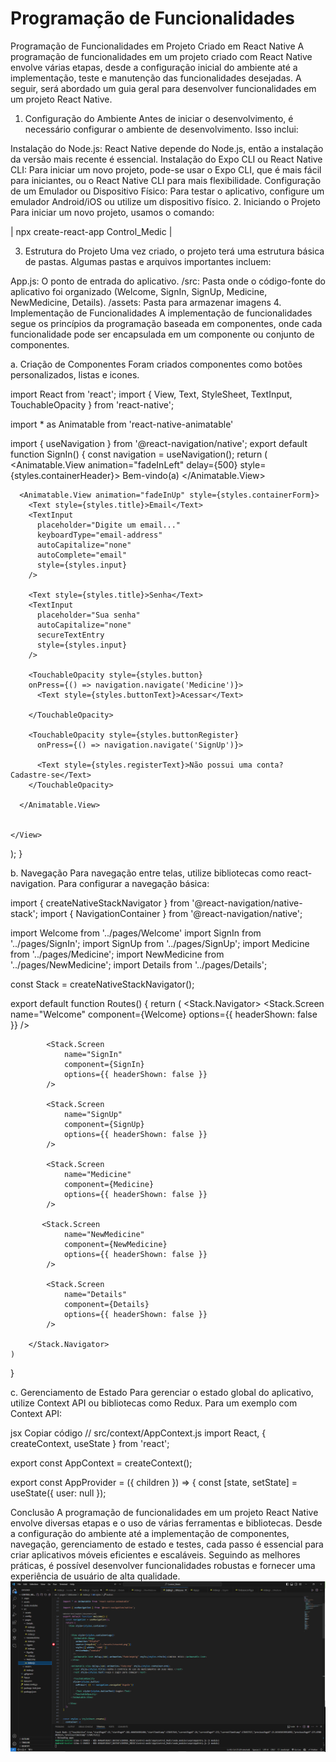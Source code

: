 # Programação de Funcionalidades

Programação de Funcionalidades em Projeto Criado em React Native
A programação de funcionalidades em um projeto criado com React Native envolve várias etapas, desde a configuração inicial do ambiente até a implementação, teste e manutenção das funcionalidades desejadas. A seguir, será abordado um guia geral para desenvolver funcionalidades em um projeto React Native.

1. Configuração do Ambiente
Antes de iniciar o desenvolvimento, é necessário configurar o ambiente de desenvolvimento. Isso inclui:

Instalação do Node.js: React Native depende do Node.js, então a instalação da versão mais recente é essencial.
Instalação do Expo CLI ou React Native CLI: Para iniciar um novo projeto, pode-se usar o Expo CLI, que é mais fácil para iniciantes, ou o React Native CLI para mais flexibilidade.
Configuração de um Emulador ou Dispositivo Físico: Para testar o aplicativo, configure um emulador Android/iOS ou utilize um dispositivo físico.
2. Iniciando o Projeto
Para iniciar um novo projeto, usamos o comando:


| npx create-react-app Control_Medic |


3. Estrutura do Projeto
Uma vez criado, o projeto terá uma estrutura básica de pastas. Algumas pastas e arquivos importantes incluem:

App.js: O ponto de entrada do aplicativo.
/src: Pasta onde o código-fonte do aplicativo foi organizado (Welcome, SignIn, SignUp, Medicine, NewMedicine, Details).
/assets: Pasta para armazenar imagens
4. Implementação de Funcionalidades
A implementação de funcionalidades segue os princípios da programação baseada em componentes, onde cada funcionalidade pode ser encapsulada em um componente ou conjunto de componentes.

a. Criação de Componentes
Foram criados componentes como botões personalizados, listas e icones.

import React from 'react';
import { View, Text, StyleSheet, TextInput, TouchableOpacity } from 'react-native';

import * as Animatable from 'react-native-animatable'

import { useNavigation } from '@react-navigation/native';
export default function SignIn() {
  const navigation = useNavigation();
  return (
    <View style={styles.container}>
      <Animatable.View animation="fadeInLeft" delay={500} style={styles.containerHeader}>
        <Text style={styles.message}>Bem-vindo(a)</Text>
      </Animatable.View>

      <Animatable.View animation="fadeInUp" style={styles.containerForm}>
        <Text style={styles.title}>Email</Text>
        <TextInput
          placeholder="Digite um email..."
          keyboardType="email-address"
          autoCapitalize="none"
          autoComplete="email"
          style={styles.input}
        />

        <Text style={styles.title}>Senha</Text>
        <TextInput
          placeholder="Sua senha"
          autoCapitalize="none"
          secureTextEntry
          style={styles.input}
        />

        <TouchableOpacity style={styles.button}
        onPress={() => navigation.navigate('Medicine')}>
          <Text style={styles.buttonText}>Acessar</Text>
          
        </TouchableOpacity>

        <TouchableOpacity style={styles.buttonRegister}
          onPress={() => navigation.navigate('SignUp')}>

          <Text style={styles.registerText}>Não possui uma conta? Cadastre-se</Text>
        </TouchableOpacity>

      </Animatable.View>


    </View>
  );
}



b. Navegação
Para navegação entre telas, utilize bibliotecas como react-navigation. Para configurar a navegação básica:

import { createNativeStackNavigator } from '@react-navigation/native-stack';
import { NavigationContainer } from '@react-navigation/native';

import Welcome from '../pages/Welcome'
import SignIn from '../pages/SignIn';
import SignUp from '../pages/SignUp';
import Medicine from '../pages/Medicine';
import NewMedicine from '../pages/NewMedicine';
import Details from '../pages/Details';


const Stack = createNativeStackNavigator();

export default function Routes() {
    return (
        <Stack.Navigator>
            <Stack.Screen
                name="Welcome"
                component={Welcome}
                options={{ headerShown: false }}
            />

            <Stack.Screen
                name="SignIn"
                component={SignIn}
                options={{ headerShown: false }}
            />

            <Stack.Screen
                name="SignUp"
                component={SignUp}
                options={{ headerShown: false }}
            />

            <Stack.Screen
                name="Medicine"
                component={Medicine}
                options={{ headerShown: false }}
            />
           
           <Stack.Screen
                name="NewMedicine"
                component={NewMedicine}
                options={{ headerShown: false }}
            />
            
            <Stack.Screen
                name="Details"
                component={Details}
                options={{ headerShown: false }}
            />
           
        </Stack.Navigator>
    )



}



c. Gerenciamento de Estado
Para gerenciar o estado global do aplicativo, utilize Context API ou bibliotecas como Redux. Para um exemplo com Context API:

jsx
Copiar código
// src/context/AppContext.js
import React, { createContext, useState } from 'react';

export const AppContext = createContext();

export const AppProvider = ({ children }) => {
  const [state, setState] = useState({ user: null });


Conclusão
A programação de funcionalidades em um projeto React Native envolve diversas etapas e o uso de várias ferramentas e bibliotecas. Desde a configuração do ambiente até a implementação de componentes, navegação, gerenciamento de estado e testes, cada passo é essencial para criar aplicativos móveis eficientes e escaláveis. Seguindo as melhores práticas, é possível desenvolver funcionalidades robustas e fornecer uma experiência de usuário de alta qualidade.
![vscode](img/vscode.png)
